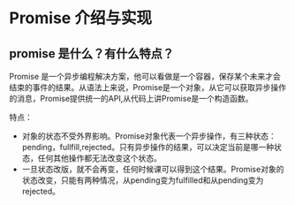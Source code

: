# Promise 介绍与实现

## promise 是什么？有什么特点？

Promise 是一个异步编程解决方案，他可以看做是一个容器，保存某个未来才会结束的事件的结果。从语法上来说，Promise是一个对象，从它可以获取异步操作的消息，Promise提供统一的API,从代码上讲Promise是一个构造函数。

特点：
- 对象的状态不受外界影响。Promise对象代表一个异步操作，有三种状态：pending，fullfill,rejected。只有异步操作的结果，可以决定当前是哪一种状态，任何其他操作都无法改变这个状态。
- 一旦状态改版，就不会再变，任何时候课可以得到这个结果。Promise对象的状态改变，只能有两种情况，从pending变为fulfilled和从pending变为rejected。